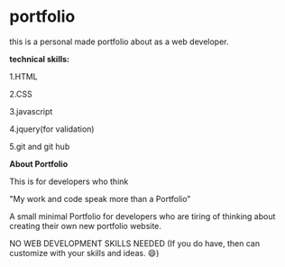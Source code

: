 # portfolio
this is a personal made portfolio about as a web developer.

**technical skills:**



1.HTML


2.CSS

3.javascript

4.jquery(for validation)


5.git and git hub

**About Portfolio**


This is for developers who think

"My work and code speak more than a Portfolio"

A small minimal Portfolio for developers who are tiring of thinking about creating their own new portfolio website.

NO WEB DEVELOPMENT SKILLS NEEDED (If you do have, then can customize with your skills and ideas. 😄)
